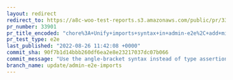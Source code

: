 ```yaml
---
layout: redirect
redirect_to: https://a8c-woo-test-reports.s3.amazonaws.com/public/pr/33901/e2e/index.html
pr_number: 33901
pr_title_encoded: "chore%3A+Unify+imports+syntax+in+admin-e2e%2C+add+missing+dependencies"
pr_test_type: e2e
last_published: "2022-08-26 11:42:08 +0000"
commit_sha: 90f7b1d14bbb260df6ea2e8e23217037dc07b066
commit_message: "Use the angle-bracket syntax instead of type assertions"
branch_name: update/admin-e2e-imports
---
```

